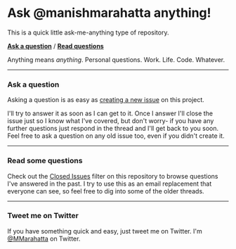 # Ask @manishmarahatta anything!

This is a quick little ask-me-anything type of repository.

[**Ask a question**](../../issues/new) / [**Read questions**](../../issues?q=is%3Aissue+is%3Aclosed)

Anything means *anything*. Personal questions. Work. Life. Code. Whatever.

---

### Ask a question

Asking a question is as easy as [creating a new issue](../../issues/new) on this project.

I'll try to answer it as soon as I can get to it. Once I answer I'll close the issue just so I know what I've covered, but don't worry- if you have any further questions just respond in the thread and I'll get back to you soon. Feel free to ask a question on any old issue too, even if you didn't create it.

---

### Read some questions

Check out the [Closed Issues](../../issues?q=is%3Aissue+is%3Aclosed) filter on this repository to browse questions I've answered in the past. I try to use this as an email replacement that everyone can see, so feel free to dig into some of the older threads.

---

### Tweet me on Twitter

If you have something quick and easy, just tweet me on Twitter. I'm [@MMarahatta](https://twitter.com/MMarahatta) on Twitter.
